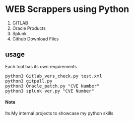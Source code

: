 
# WEB Scrappers using Python

1. GITLAB
2. Oracle Products
3. Splunk
4. Github Download Files 

## usage

Each tool has its own requirements 
<pre>
python3 Gitlab_vers_check.py test.xml
python3 gitpull.py 
python3 Oracle_patch.py "CVE Number"
python3 splunk_ver.py "CVE Number"
</pre>

#### Note

Its My internal projects to showcase my python skills 
